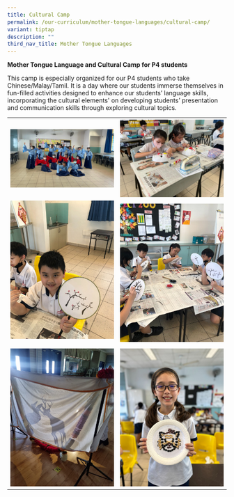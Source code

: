 ```yaml
---
title: Cultural Camp
permalink: /our-curriculum/mother-tongue-languages/cultural-camp/
variant: tiptap
description: ""
third_nav_title: Mother Tongue Languages
---
```

<p><strong>Mother Tongue Language and Cultural Camp for P4 students</strong></p><p>This camp is especially organized for our P4 students who take Chinese/Malay/Tamil. It is a day where our students immerse themselves in fun-filled activities designed to enhance our students’ language skills, incorporating the cultural elements' on developing students’ presentation and communication skills through exploring cultural topics.</p><table><tbody><tr><th rowspan="1" colspan="1"><div class="isomer-image-wrapper"><img style="width: 100%" height="auto" width="100%" alt="" src="/images/Mother Tongue Language/mothertongue48.jpg"></div></th><th rowspan="1" colspan="1"><div class="isomer-image-wrapper"><img style="width: 100%" height="auto" width="100%" alt="" src="/images/Mother Tongue Language/mothertongue45.jpg"></div></th></tr><tr><td rowspan="1" colspan="1"><div class="isomer-image-wrapper"><img style="width: 100%" height="auto" width="100%" alt="" src="/images/Mother Tongue Language/mothertongue47.jpg"></div><p></p></td><td rowspan="1" colspan="1"><div class="isomer-image-wrapper"><img style="width: 100%" height="auto" width="100%" alt="" src="/images/Mother Tongue Language/mothertongue46.jpg"></div></td></tr><tr><td rowspan="1" colspan="1"><div class="isomer-image-wrapper"><img style="width: 100%" height="auto" width="100%" alt="" src="/images/Mother Tongue Language/mothertongue51.jpg"></div></td><td rowspan="1" colspan="1"><div class="isomer-image-wrapper"><img style="width: 100%" height="auto" width="100%" alt="" src="/images/Mother Tongue Language/mothertongue50.jpg"></div></td></tr></tbody></table><p></p>